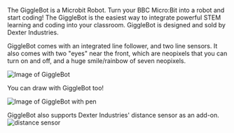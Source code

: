 
The GiggleBot is a Microbit Robot.  Turn your BBC Micro:Bit into a robot and start coding!  The GiggleBot is the easiest way to integrate powerful STEM learning and coding into your classroom.  GiggleBot is designed and sold by Dexter Industries.

GiggleBot comes with an integrated line follower, and two line sensors. It also comes with two "eyes" near the front, which are neopixels that you can turn on and off, and a huge smile/rainbow of seven neopixels.

![Image of GiggleBot](https://cdn.shopify.com/s/files/1/0035/7279/3459/files/GiggleBot-The-BBC-Micro-Bit-Robot-blue-rgb-led_720x.JPG?v=1529443211)

You can draw with GiggleBot too!

![Image of GiggleBot with pen](https://cdn.shopify.com/s/files/1/0035/7279/3459/files/GiggleBot-The-BBC-Micro-Bit-Robot-pen-in_360x.JPG?v=1529443451)

GiggleBot also supports Dexter Industries' distance sensor as an add-on. 
![distance sensor](https://32414320wji53mwwch1u68ce-wpengine.netdna-ssl.com/wp-content/uploads/2017/05/Dexter-Industries-Raspberry-Pi-Robot-Distance-Sensor-for-Robots-front-of-sensor-1-800x533.jpg)
